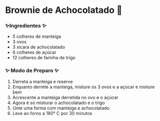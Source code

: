# Brownie de Achocolatado :cake:

### :sparkles:Ingredientes :sparkles:

- 5 colheres de manteiga
- 3 ovos
- 3 xicara de achocolatado
- 6 colheres de açúcar
- 12 colheres de farinha de trigo



### :sparkles: ​Modo de Preparo :sparkles:

1. Derreta a manteiga e reserve
2. Enquanto derrete a manteiga, misture os 3 ovos e a açúcar e misture bem
3. Acrescente a manteiga derretida no ovo e o açúcar
4. Agora é so misturar o achocolatado e o trigo
5. Unte uma forma com manteiga e achocolatado
6. Leve ao forno a 180° C por 30 minutos